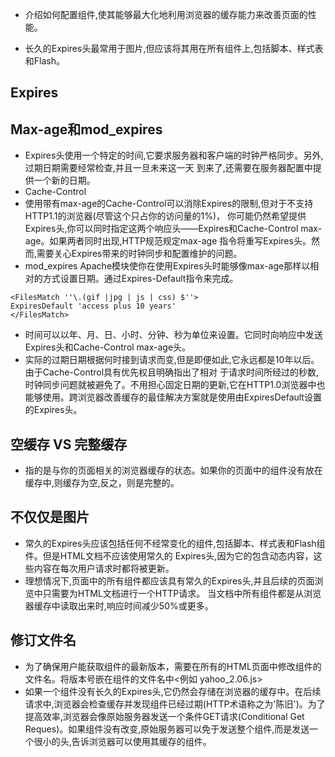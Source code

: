 * 介绍如何配置组件,使其能够最大化地利用浏览器的缓存能力来改善页面的性能。

* 长久的Expires头最常用于图片,但应该将其用在所有组件上,包括脚本、样式表和Flash。
## Expires
##   Max-age和mod_expires
* Expires头使用一个特定的时间,它要求服务器和客户端的时钟严格同步。另外,过期日期需要经常检查,并且一旦未来这一天
到来了,还需要在服务器配置中提供一个新的日期。
* Cache-Control
* 使用带有max-age的Cache-Control可以消除Expires的限制,但对于不支持HTTP1.1的浏览器(尽管这个只占你的访问量的1%)，
你可能仍然希望提供Expires头,你可以同时指定这两个响应头——Expires和Cache-Control max-age。如果两者同时出现,HTTP规范规定max-age
指令将重写Expires头。然而,需要关心Expires带来的时钟同步和配置维护的问题。
* mod_expires Apache模块使你在使用Expires头时能够像max-age那样以相对的方式设置日期。通过Expires-Default指令来完成。
```
<FilesMatch ''\.(gif |jpg | js | css) $''>
ExpiresDefault 'access plus 10 years'
</FilesMatch>
```
* 时间可以以年、月、日、小时、分钟、秒为单位来设置。它同时向响应中发送Expires头和Cache-Control max-age头。
* 实际的过期日期根据何时接到请求而变,但是即便如此,它永远都是10年以后。由于Cache-Control具有优先权且明确指出了相对
于请求时间所经过的秒数,时钟同步问题就被避免了。不用担心固定日期的更新,它在HTTP1.0浏览器中也能够使用。跨浏览器改善缓存的最佳解决方案就是使用由ExpiresDefault设置的Expires头。

## 空缓存  VS 完整缓存
* 指的是与你的页面相关的浏览器缓存的状态。如果你的页面中的组件没有放在缓存中,则缓存为空,反之，则是完整的。

## 不仅仅是图片
* 常久的Expires头应该包括任何不经常变化的组件,包括脚本、样式表和Flash组件。但是HTML文档不应该使用常久的
Expires头,因为它的包含动态内容，这些内容在每次用户请求时都将被更新。
* 理想情况下,页面中的所有组件都应该具有常久的Expires头,并且后续的页面浏览中只需要为HTML文档进行一个HTTP请求。
当文档中所有组件都是从浏览器缓存中读取出来时,响应时间减少50%或更多。
## 修订文件名
* 为了确保用户能获取组件的最新版本，需要在所有的HTML页面中修改组件的文件名。将版本号嵌在组件的文件名中<例如 yahoo_2.06.js>
* 如果一个组件没有长久的Expires头,它仍然会存储在浏览器的缓存中。在后续请求中,浏览器会检查缓存并发现组件已经过期(HTTP术语称之为'陈旧')。为了提高效率,浏览器会像原始服务器发送一个条件GET请求(Conditional Get Reques)。如果组件没有改变,原始服务器可以免于发送整个组件,而是发送一个很小的头,告诉浏览器可以使用其缓存的组件。
